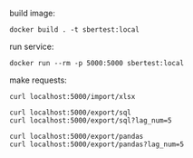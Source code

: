 build image:

```shell
docker build . -t sbertest:local
```

run service:

```shell
docker run --rm -p 5000:5000 sbertest:local
```

make requests:

```shell
curl localhost:5000/import/xlsx
```

```shell
curl localhost:5000/export/sql
curl localhost:5000/export/sql?lag_num=5
```

```shell
curl localhost:5000/export/pandas
curl localhost:5000/export/pandas?lag_num=5
```

